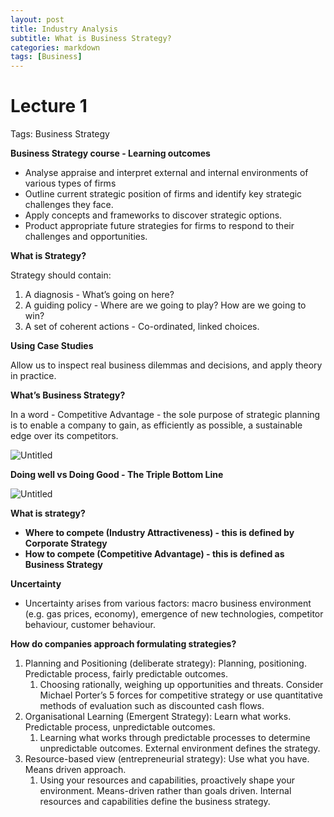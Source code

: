 ```yaml
---
layout: post
title: Industry Analysis
subtitle: What is Business Strategy?
categories: markdown
tags: [Business]
---
```


# Lecture 1

Tags: Business Strategy

****************************Business Strategy course - Learning outcomes****************************

- Analyse appraise and interpret external and internal environments of various types of firms
- Outline current strategic position of firms and identify key strategic challenges they face.
- Apply concepts and frameworks to discover strategic options.
- Product appropriate future strategies for firms to respond to their challenges and opportunities.

**********************************What is Strategy?**********************************

Strategy should contain:

1. A diagnosis - What’s going on here?
2. A guiding policy - Where are we going to play? How are we going to win? 
3. A set of coherent actions - Co-ordinated, linked choices.

************************************Using Case Studies************************************

Allow us to inspect real business dilemmas and decisions, and apply theory in practice.

****************************************************What’s Business Strategy?****************************************************

In a word - Competitive Advantage - the sole purpose of strategic planning is to enable a company to gain, as efficiently as possible, a sustainable edge over its competitors.

![Untitled](Lecture%201%20df7bc8791f4f4096941440e8a6b7cc6f/Untitled.png)

************************************************Doing well vs Doing Good - The Triple Bottom Line************************************************

![Untitled](Lecture%201%20df7bc8791f4f4096941440e8a6b7cc6f/Untitled%201.png)

**What is strategy?**

- **************************************Where to compete (Industry Attractiveness) - this is defined by Corporate Strategy**************************************
- ****************************************************How to compete (Competitive Advantage) - this is defined as Business Strategy****************************************************

**************************Uncertainty**************************

- Uncertainty arises from various factors: macro business environment (e.g. gas prices, economy), emergence of new technologies, competitor behaviour, customer behaviour.

****************************************************************************************************************How do companies approach formulating strategies?****************************************************************************************************************

1. Planning and Positioning (deliberate strategy): Planning, positioning. Predictable process, fairly predictable outcomes.
    1. Choosing rationally, weighing up opportunities and threats. Consider Michael Porter’s 5 forces for competitive strategy or use quantitative methods of evaluation such as discounted cash flows.
2. Organisational Learning (Emergent Strategy): Learn what works. Predictable process, unpredictable outcomes.
    1. Learning what works through predictable processes to determine unpredictable outcomes. External environment defines the strategy.
3. Resource-based view (entrepreneurial strategy): Use what you have. Means driven approach.
    1. Using your resources and capabilities, proactively shape your environment. Means-driven rather than goals driven. Internal resources and capabilities define the business strategy.
